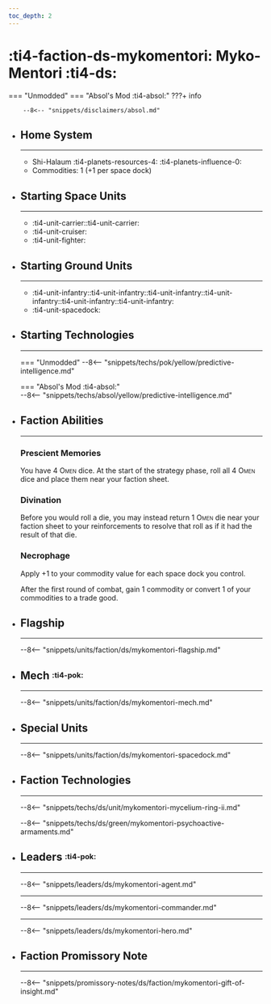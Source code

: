 ```yaml
---
toc_depth: 2
---
```


# :ti4-faction-ds-mykomentori: Myko-Mentori :ti4-ds:
=== "Unmodded"
=== "Absol's Mod :ti4-absol:" 
    ???+ info

        --8<-- "snippets/disclaimers/absol.md"

<div class="grid cards" markdown>

-   ## __Home System__

    ---

    * Shi-Halaum :ti4-planets-resources-4: :ti4-planets-influence-0:
    * Commodities: 1 (+1 per space dock)

</div>

<div class="grid cards" markdown>

-   ## __Starting Space Units__

    ---

    * :ti4-unit-carrier::ti4-unit-carrier:
    * :ti4-unit-cruiser:
    * :ti4-unit-fighter:

-   ## __Starting Ground Units__

    ---

    * :ti4-unit-infantry::ti4-unit-infantry::ti4-unit-infantry::ti4-unit-infantry::ti4-unit-infantry::ti4-unit-infantry:
    * :ti4-unit-spacedock:

-   ## __Starting Technologies__

    ---
    === "Unmodded"
        --8<-- "snippets/techs/pok/yellow/predictive-intelligence.md"

    === "Absol's Mod :ti4-absol:"  
        --8<-- "snippets/techs/absol/yellow/predictive-intelligence.md"

-   ## __Faction Abilities__

    ---
    ### **Prescient Memories**
    
    You have 4 <span style="font-variant:small-caps;">Omen</span> dice. 
    At the start of the strategy phase, roll all 4 <span style="font-variant:small-caps;">Omen</span> dice and place them near your faction sheet.

    ### **Divination**
    
    Before you would roll a die, you may instead return 1 <span style="font-variant:small-caps;">Omen</span> die near your faction sheet to your reinforcements to resolve that roll as if it had the result of that die.

    ### **Necrophage**
    
    Apply +1 to your commodity value for each space dock you control. 
    
    After the first round of combat, gain 1 commodity or convert 1 of your commodities to a trade good.

-   ## __Flagship__

    ---
    --8<-- "snippets/units/faction/ds/mykomentori-flagship.md"

-   ## __Mech__ <sup><sub>:ti4-pok:</sub></sup>

    ---
    --8<-- "snippets/units/faction/ds/mykomentori-mech.md"

</div>

<div class="grid cards" markdown>

-   ## __Special Units__

    ---
    --8<-- "snippets/units/faction/ds/mykomentori-spacedock.md"

</div>

<div class="grid cards" markdown>

-   ## __Faction Technologies__

    ---

    --8<-- "snippets/techs/ds/unit/mykomentori-mycelium-ring-ii.md"

    --8<-- "snippets/techs/ds/green/mykomentori-psychoactive-armaments.md"


-   ## __Leaders__ <sup><sub>:ti4-pok:</sub></sup>

    ---
    
    --8<-- "snippets/leaders/ds/mykomentori-agent.md"

    ---

    --8<-- "snippets/leaders/ds/mykomentori-commander.md"

    ---

    --8<-- "snippets/leaders/ds/mykomentori-hero.md"

-   ## __Faction Promissory Note__

    ---
    --8<-- "snippets/promissory-notes/ds/faction/mykomentori-gift-of-insight.md"

</div>
